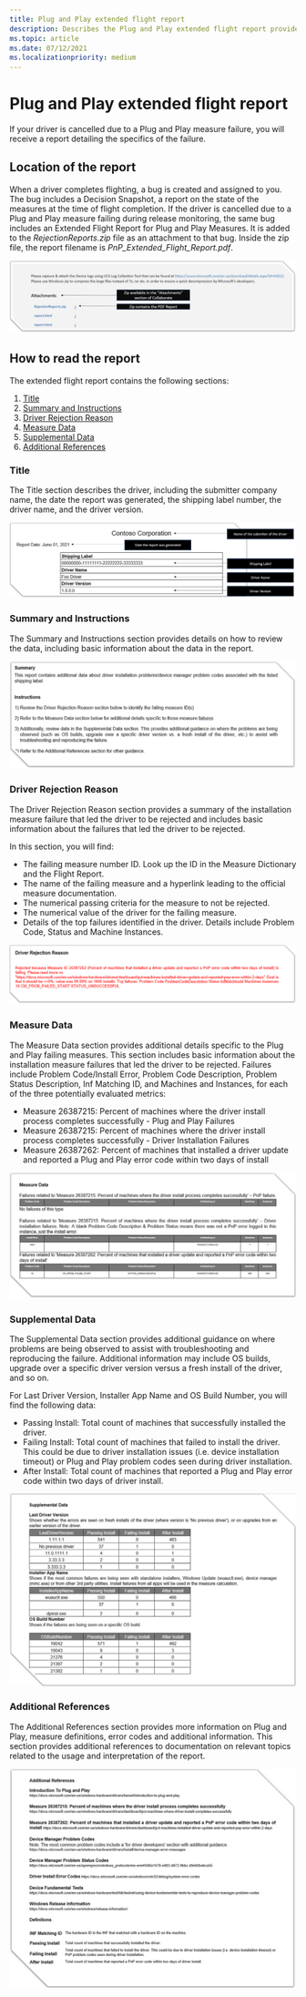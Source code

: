 ```yaml
---
title: Plug and Play extended flight report
description: Describes the Plug and Play extended flight report provided upon cancellation
ms.topic: article
ms.date: 07/12/2021
ms.localizationpriority: medium
---
```


# Plug and Play extended flight report

If your driver is cancelled due to a Plug and Play measure failure, you will receive a report detailing the specifics of the failure.

## Location of the report

When a driver completes flighting, a bug is created and assigned to you. The bug includes a Decision Snapshot, a report on the state of the measures at the time of flight completion. If the driver is cancelled due to a Plug and Play measure failing during release monitoring, the same bug includes an Extended Flight Report for Plug and Play Measures. It is added to the *RejectionReports.zip* file as an attachment to that bug. Inside the zip file, the report filename is *PnP_Extended_Flight_Report.pdf*.

![Screenshot of bug attachment with the RejectionReports.zip file attached that contains the PnP_Extended_Flight_Report.pdf](images/rejection-reports.png)

## How to read the report

The extended flight report contains the following sections:

1. [Title](#title)
1. [Summary and Instructions](#summary-and-instructions)
1. [Driver Rejection Reason](#driver-rejection-reason)
1. [Measure Data](#measure-data)
1. [Supplemental Data](#supplemental-data)
1. [Additional References](#additional-references)

### Title

The Title section describes the driver, including the submitter company name, the date the report was generated, the shipping label number, the driver name, and the driver version.

![Screenshot of the Title section that includes the submitter company name, report date, shipping label, driver name, and driver version.](images/failure-report-title.png)

### Summary and Instructions

The Summary and Instructions section provides details on how to review the data, including basic information about the data in the report.

![Screenshot of the Summary and Instructions section.](images/pnp-report-summary.png)

### Driver Rejection Reason

The Driver Rejection Reason section provides a summary of the installation measure failure that led the driver to be rejected and includes basic information about the failures that led the driver to be rejected.

In this section, you will find:

- The failing measure number ID. Look up the ID in the Measure Dictionary and the Flight Report.
- The name of the failing measure and a hyperlink leading to the official measure documentation.
- The numerical passing criteria for the measure to not be rejected.
- The numerical value of the driver for the failing measure.
- Details of the top failures identified in the driver. Details include Problem Code, Status and Machine Instances.

![Screenshot of the Driver Rejection Reason section.](images/pnp-report-rejection-reason.png)

### Measure Data

The Measure Data section provides additional details specific to the Plug and Play failing measures. This section includes basic information about the installation measure failures that led the driver to be rejected. Failures include Problem Code/Install Error, Problem Code Description, Problem Status Description, Inf Matching ID, and Machines and Instances, for each of the three potentially evaluated metrics:

- Measure 26387215: Percent of machines where the driver install process completes successfully - Plug and Play Failures
- Measure 26387215: Percent of machines where the driver install process completes successfully - Driver Installation Failures
- Measure 26387262: Percent of machines that installed a driver update and reported a Plug and Play error code within two days of install

![Screenshot of the Measure Data section.](images/pnp-report-measure-data.png)

### Supplemental Data

The Supplemental Data section provides additional guidance on where problems are being observed to assist with troubleshooting and reproducing the failure. Additional information may include OS builds, upgrade over a specific driver version versus a fresh install of the driver, and so on.

For Last Driver Version, Installer App Name and OS Build Number, you will find the following data:

- Passing Install: Total count of machines that successfully installed the driver.
- Failing Install: Total count of machines that failed to install the driver. This could be due to driver installation issues (i.e. device installation timeout) or Plug and Play problem codes seen during driver installation.
- After Install: Total count of machines that reported a Plug and Play error code within two days of driver install.

![Screenshot of the Supplemental Data section.](images/pnp-report-supplemental-data.png)

### Additional References

The Additional References section provides more information on Plug and Play, measure definitions, error codes and additional information. This section provides additional references to documentation on relevant topics related to the usage and interpretation of the report.

![Screenshot of the Additional References section.](images/pnp-report-additional-refs.png)
